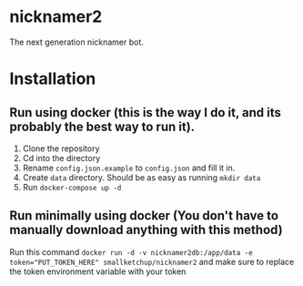 # nicknamer2
The next generation nicknamer bot.

# Installation
## Run using docker (this is the way I do it, and its probably the best way to run it).

1. Clone the repository
2. Cd into the directory
3. Rename `config.json.example` to `config.json` and fill it in.
4. Create `data` directory. Should be as easy as running `mkdir data`
5. Run `docker-compose up -d`

## Run minimally using docker (You don't have to manually download anything with this method)
Run this command `docker run -d -v nicknamer2db:/app/data -e token="PUT_TOKEN_HERE" smallketchup/nicknamer2` and make sure to replace the token environment variable with your token
